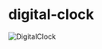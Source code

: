 # digital-clock

![DigitalClock](https://github.com/ZenuCode/digital-clock/assets/100235605/cb069df6-ed3d-4dde-981e-817cc57ab755)
